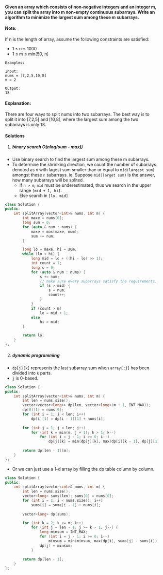 #### Given an array which consists of non-negative integers and an integer m, you can split the array into m non-empty continuous subarrays. Write an algorithm to minimize the largest sum among these m subarrays.

#### Note:
If n is the length of array, assume the following constraints are satisfied:

-    1 ≤ n ≤ 1000
-    1 ≤ m ≤ min(50, n)

```
Examples:

Input:
nums = [7,2,5,10,8]
m = 2

Output:
18
```

#### Explanation:
There are four ways to split nums into two subarrays.
The best way is to split it into [7,2,5] and [10,8],
where the largest sum among the two subarrays is only 18.

#### Solutions

1. ##### binary search O(nlog(sum - max))

- Use binary search to find the largest sum among these m subarrays.
- To determine the shrinking direction, we count the number of subarrays denoted as `n` with lagest sum smaller than or equal to `mid(largest sum)` amongst these `n` subarrays. ie, Suppose `mid(larget sum)` is the answer, how many subarrays will be splited.
    - If `n > m`, `mid` must be underestimated, thus we search in the upper range `[mid + 1, hi]`.
    - Else search in `[lo, mid]`

```c++
class Solution {
public:
    int splitArray(vector<int>& nums, int m) {
        int maxe = nums[0];
        long sum = 0;
        for (auto & num : nums) {
            maxe = max(maxe, num);
            sum += num;
        }

        long lo = maxe, hi = sum;
        while (lo < hi) {
            long mid = lo + ((hi - lo) >> 1);
            int count = 1;
            long s = 0;
            for (auto & num : nums) {
                s += num;
                // make sure every subarrays satisfy the requirements. i.e. will not be greater than mid.
                if (s > mid) {
                    s = num;
                    count++;
                }
            }
            if (count > m)
                lo = mid + 1;
            else
                hi = mid;
        }

        return lo;
    }
};
```

2. ##### dynamic programming

- `dp[j][k]` represents the last subarray sum when `array[:j]` has been divided into `k` parts.
- `j` is 0-based.

```c++
class Solution {
public:
    int splitArray(vector<int>& nums, int m) {
        int len = nums.size();
        vector<vector<long>> dp(len, vector<long>(m + 1, INT_MAX));
        dp[0][1] = nums[0];
        for (int i = 1; i < len; i++)
            dp[i][1] = dp[i - 1][1] + nums[i];
        
        for (int j = 1; j < len; j++)
            for (int k = min(m, j + 1); k > 1; k--)
                for (int i = j - 1; i >= 0; i--)
                    dp[j][k] = min(dp[j][k], max(dp[i][k - 1], dp[j][1] - dp[i][1]));
        
        return dp[len - 1][m];
    }
};
```

- Or we can just use a 1-d array by filling the dp table column by column.

```c++
class Solution {
public:
    int splitArray(vector<int>& nums, int m) {
        int len = nums.size();
        vector<long> sums(len); sums[0] = nums[0];
        for (int i = 1; i < nums.size(); i++)
            sums[i] = sums[i - 1] + nums[i];
        
        vector<long> dp(sums);

        for (int k = 2; k <= m; k++)
            for (int j = len - 1; j >= k - 1; j--) {
                long minsum = INT_MAX;
                for (int i = j - 1; i >= 0; i--)
                    minsum = min(minsum, max(dp[i], sums[j] - sums[i]));
                dp[j] = minsum;
            }
        
        return dp[len - 1];
    }
};
```